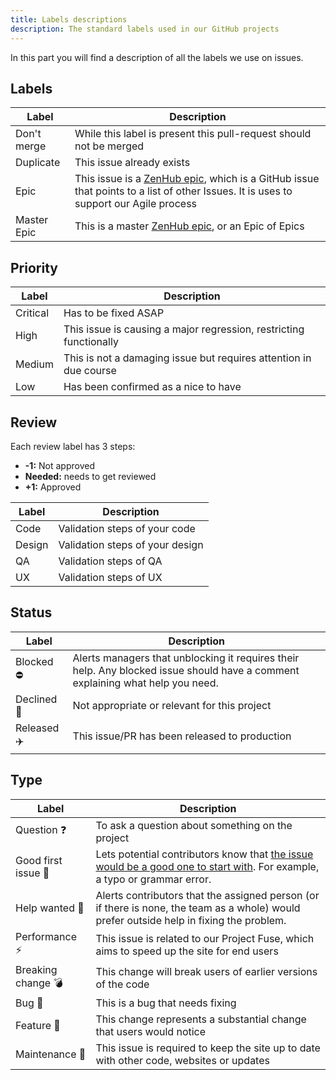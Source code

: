 ```yaml
---
title: Labels descriptions
description: The standard labels used in our GitHub projects
---
```


In this part you will find a description of all the labels we use on issues.

## Labels

| Label       | Description                                                                                                                                                                                      |
| ----------- | ------------------------------------------------------------------------------------------------------------------------------------------------------------------------------------------------ |
| Don't merge | While this label is present this pull-request should not be merged                                                                                                                               |
| Duplicate   | This issue already exists                                                                                                                                                                        |
| Epic        | This issue is a [ZenHub epic](https://www.zenhub.com/blog/working-with-epics-in-github/), which is a GitHub issue that points to a list of other Issues. It is uses to support our Agile process |
| Master Epic | This is a master [ZenHub epic](https://www.zenhub.com/blog/working-with-epics-in-github/), or an Epic of Epics                                                                                   |

## Priority

| Label    | Description                                                        |
| -------- | ------------------------------------------------------------------ |
| Critical | Has to be fixed ASAP                                               |
| High     | This issue is causing a major regression, restricting functionally |
| Medium   | This is not a damaging issue but requires attention in due course  |
| Low      | Has been confirmed as a nice to have                               |

## Review

Each review label has 3 steps:

- **-1:** Not approved
- **Needed:** needs to get reviewed
- **+1:** Approved

| Label  | Description                     |
| ------ | ------------------------------- |
| Code   | Validation steps of your code   |
| Design | Validation steps of your design |
| QA     | Validation steps of QA          |
| UX     | Validation steps of UX          |

## Status

| Label       | Description                                                                                                                    |
| ----------- | ------------------------------------------------------------------------------------------------------------------------------ |
| Blocked ⛔  | Alerts managers that unblocking it requires their help. Any blocked issue should have a comment explaining what help you need. |
| Declined 🚫 | Not appropriate or relevant for this project                                                                                   |
| Released ✈️ | This issue/PR has been released to production                                                                                  |

## Type

| Label               | Description                                                                                                                                                                                                          |
| ------------------- | -------------------------------------------------------------------------------------------------------------------------------------------------------------------------------------------------------------------- |
| Question ❓         | To ask a question about something on the project                                                                                                                                                                     |
| Good first issue 🔰 | Lets potential contributors know that [the issue would be a good one to start with](https://help.github.com/articles/helping-new-contributors-find-your-project-with-labels/). For example, a typo or grammar error. |
| Help wanted 🏮      | Alerts contributors that the assigned person (or if there is none, the team as a whole) would prefer outside help in fixing the problem.                                                                             |
| Performance ⚡️     | This issue is related to our Project Fuse, which aims to speed up the site for end users                                                                                                                             |
| Breaking change 💣  | This change will break users of earlier versions of the code                                                                                                                                                         |
| Bug 🐛              | This is a bug that needs fixing                                                                                                                                                                                      |
| Feature 🎁          | This change represents a substantial change that users would notice                                                                                                                                                  |
| Maintenance 🔨      | This issue is required to keep the site up to date with other code, websites or updates                                                                                                                              |
